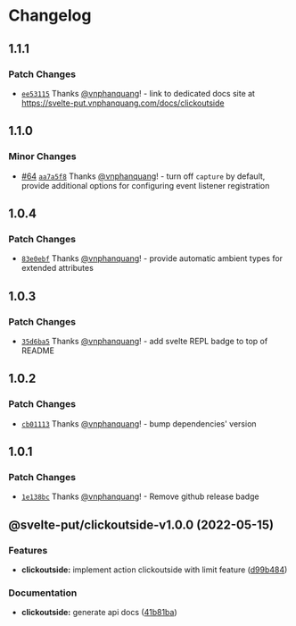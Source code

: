 # Changelog

## 1.1.1

### Patch Changes

- [`ee53115`](https://github.com/vnphanquang/svelte-put/commit/ee5311505b787c45100efd247f66864b604145f6) Thanks [@vnphanquang](https://github.com/vnphanquang)! - link to dedicated docs site at https://svelte-put.vnphanquang.com/docs/clickoutside

## 1.1.0

### Minor Changes

- [#64](https://github.com/vnphanquang/svelte-put/pull/64) [`aa7a5f8`](https://github.com/vnphanquang/svelte-put/commit/aa7a5f82df60551044a108e2d24cbf29314e9680) Thanks [@vnphanquang](https://github.com/vnphanquang)! - turn off `capture` by default, provide additional options for configuring event listener registration

## 1.0.4

### Patch Changes

- [`83e0ebf`](https://github.com/vnphanquang/svelte-put/commit/83e0ebf415db8cdf3c91adaeb151d8e9e1b09f61) Thanks [@vnphanquang](https://github.com/vnphanquang)! - provide automatic ambient types for extended attributes

## 1.0.3

### Patch Changes

- [`35d6ba5`](https://github.com/vnphanquang/svelte-put/commit/35d6ba53a1d1e1de74ae384743e2299bd033a64a) Thanks [@vnphanquang](https://github.com/vnphanquang)! - add svelte REPL badge to top of README

## 1.0.2

### Patch Changes

- [`cb01113`](https://github.com/vnphanquang/svelte-put/commit/cb0111338eef7c080f3d9ac04303adcb24f1b301) Thanks [@vnphanquang](https://github.com/vnphanquang)! - bump dependencies' version

## 1.0.1

### Patch Changes

- [`1e138bc`](https://github.com/vnphanquang/svelte-put/commit/1e138bce9c925fcae6daab1bcae22110635ba5c3) Thanks [@vnphanquang](https://github.com/vnphanquang)! - Remove github release badge

## @svelte-put/clickoutside-v1.0.0 (2022-05-15)

### Features

- **clickoutside:** implement action clickoutside with limit feature ([d99b484](https://github.com/vnphanquang/svelte-put/commit/d99b48460fecfcc6e01a08135a5c4698fbdf2516))

### Documentation

- **clickoutside:** generate api docs ([41b81ba](https://github.com/vnphanquang/svelte-put/commit/41b81babd0b5d8f8814dace0702a7104626d7a71))
